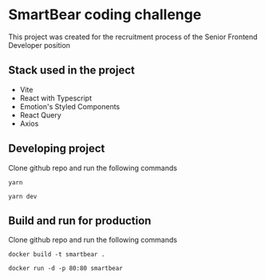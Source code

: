 # SmartBear coding challenge

This project was created for the recruitment process of the Senior Frontend Developer position

## Stack used in the project
- Vite
- React with Typescript
- Emotion's Styled Components
- React Query
- Axios

## Developing project
Clone github repo and run the following commands

`yarn`

`yarn dev`

## Build and run for production
Clone github repo and run the following commands

`docker build -t smartbear .`

`docker run -d -p 80:80 smartbear`
